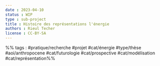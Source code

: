 ```yaml
---
date : 2023-04-10
status : WIP
type : sub-project
title : Histoire des représentations l'énergie
authors : Rieul Techer
license : CC-BY-SA
---
```


%% tags : #pratique/recherche #projet #cat/énergie #type/thèse #aoi/anthropocene #cat/futurologie #cat/prospective #cat/modélisation #cat/représentation%% 